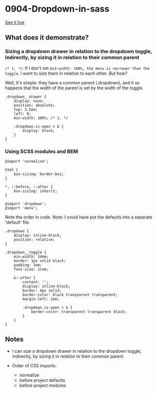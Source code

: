 # 0904-Dropdown-in-sass

[See it live](https://jfhector.github.io/cheat-sheets/code_examples/2019Q4/0904-Dropdown-in-sass/index.html)

## What does it demonstrate?

### Sizing a dropdown drawer in relation to the dropdown toggle, indirectly, by sizing it in relation to their common parent

`/* 1. */`: If I don't  set `mid-width: 100%, the menu is narrower than the toggle`.
I want to size them in relation to each other. But how?

Well, it's simple: they have a common parent (.dropdown), and it so happens that the width of the parent is set by the width of the toggle.

```
.dropdown__drawer {
    display: none;
    position: absolute;
    top: 3.5em;
    left: 0;
    min-width: 100%; /* 1. */

    .dropdown.is-open > & {
        display: block;
    }
}
```

### Using SCSS modules and BEM

```
@import 'normalize';

html {
    box-sizing: border-box;
}

*, ::before, ::after {
    box-sizing: inherit;
}

@import 'dropdown';
@import 'menu';
```

Note the order in code.
Note: I could have put the defaults into a separate 'default' file.

```
.dropdown {
    display: inline-block;
    position: relative;
}

.dropdown__toggle {
    min-width: 14em;
    border: 1px solid black;
    padding: 1em;
    font-size: 1rem;

    &::after {
        content: '';
        display: inline-block;
        border: 4px solid;
        border-color: black transparent transparent;
        margin-left: 1em;

        .dropdown.is-open > & {
            border-color: transparent transparent black;
        }
    }
}
```

## Notes

* I can size a dropdown drawer in relation to the dropdown toggle, indirectly, by sizing it in relation to their common parent.

* Order of CSS imports:
  * normalize
  * before project defaults
  * before project modules
